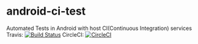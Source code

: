 # android-ci-test
Automated Tests in Android with host CI(Continuous Integration) services  
Travis: [![Build Status](https://travis-ci.org/playground-codes/android-ci-test.svg?branch=master)](https://travis-ci.org/playground-codes/android-ci-test)
CircleCI: [![CircleCI](https://circleci.com/gh/playground-codes/android-ci-test.svg?style=svg)](https://circleci.com/gh/playground-codes/android-ci-test)
